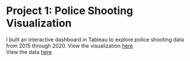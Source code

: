 # Project 1: Police Shooting Visualization
I built an interactive dashboard in Tableau to explore police shooting data from 2015 through 2020.
View the visualization [here](https://public.tableau.com/profile/jordan3434#!/vizhome/FatalPoliceShootings2015-2020_16098865748980/Dashboard2)  
View the data [here](https://github.com/washingtonpost/data-police-shootings)
